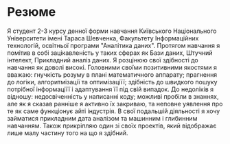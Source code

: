 # Резюме
Я студент 2-3 курсу денної форми навчання Київського Національного Університети імені Тараса Шевченка, Факультету Інформаційних технологій, освітньої програми "Аналітика даних". Протягом навчання я помітив в собі зацікавленість у таких сферах як Бази даних, Штучний інтелект, Прикладний аналіз даних. Я розцінюю свої здібності до навчання як доволі високі. Головними своїми позитивними якостями я вважаю: гнучкість розуму в плані математичного аппарату; прагнення до логіки, алгоритмізації та оптимізаціїї; здібність до швидкого пошуку потрібної інформаціїї і адаптування її під свій випадок. До недоліків я відношу: недосвіченність у написанні коду; можливі пробіли в знаннях, але як я сказав ранніше я активно їх закриваю, та неповне уявлення про те як саме функціонує айті індустрія. В свої подальшій діяльності я хочу займатися прикладним дата аналізом та машинним і глибинним навчанням. Також прикріпляю один зі своїх проектів, який відображає лише малу частину того на що я здібний.  
